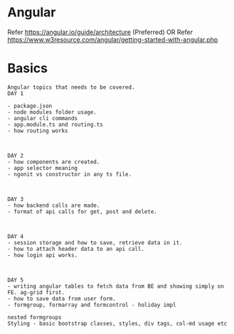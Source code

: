 # Angular

Refer https://angular.io/guide/architecture (Preferred)
OR
Refer https://www.w3resource.com/angular/getting-started-with-angular.php

# Basics
```
Angular topics that needs to be covered.
DAY 1

- package.json
- node modules folder usage.
- angular cli commands
- app.module.ts and routing.ts
- how routing works



DAY 2
- how components are created.
- app selector meaning
- ngonit vs constructor in any ts file.



DAY 3
- how backend calls are made.
- format of api calls for get, post and delete.



DAY 4
- session storage and how to save, retrieve data in it.
- how to attach header data to an api call.
- how login api works.



DAY 5
- writing angular tables to fetch data from BE and showing simply on FE. ag-grid first.
- how to save data from user form.
- formgroup, formarray and formcontrol - holiday impl

nested formgroups
Styling - basic bootstrap classes, styles, div tags, col-md usage etc
```
